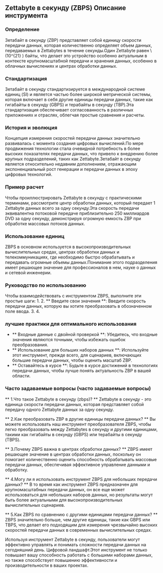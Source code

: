 ## Zettabyte в секунду (ZBPS) Описание инструмента

### Определение
Зетабайт в секунду (ZBP) представляет собой единицу скорости передачи данных, которая количественно определяет объем данных, передаваемых в Zettabytes в течение секунды.Один Zettabyte равен \ (10^{21} \) байты, что делает это устройство особенно актуальным в контексте крупномасштабной передачи и хранения данных, особенно в облачных вычислениях и центрах обработки данных.

### Стандартизация
Зетабайт в секунду стандартизируется в международной системе единиц (SI) и является частью более широкой метрической системы, которая включает в себя другие единицы передачи данных, такие как гигабайты в секунду (GBPS) и терабайты в секунду (TBP).Эта стандартизация обеспечивает согласованность в различных приложениях и отраслях, облегчая простые сравнения и расчеты.

### История и эволюция
Концепция измерения скоростей передачи данных значительно развивалась с момента создания цифровых вычислений.По мере продвижения технологии стала очевидной потребность в более высоких показателях передачи данных, что привело к внедрению более крупных подразделений, таких как Zettabyte.Зетабайт в секунду является относительно недавним дополнением, отражающим экспоненциальный рост генерации и передачи данных в эпоху цифровых технологий.

### Пример расчет
Чтобы проиллюстрировать Zettabyte в секунду с практическими терминами, рассмотрите центр обработки данных, который передает 1 Zettabyte данных всего за одну секунду.Эта скорость передачи эквивалентна потоковой передаче приблизительно 250 миллиардов DVD за одну секунду, демонстрируя огромную емкость ZBP при обработке массовых потоков данных.

### Использование единиц
ZBPS в основном используется в высокопроизводительных вычислительных средах, центрах обработки данных и телекоммуникациях, где необходимо быстро обрабатывать и передавать огромные объемы данных.Понимание этого подразделения имеет решающее значение для профессионалов в нем, науке о данных и сетевой инженерии.

### Руководство по использованию
Чтобы взаимодействовать с инструментом ZBPS, выполните эти простые шаги:
1.
2. ** Введите свои значения **: Введите скорость передачи данных, которую вы хотите преобразовать в обозначенном поле ввода.
3.
4.

### лучшие практики для оптимального использования
- ** Входные данные с двойной проверкой **: Убедитесь, что входные значения являются точными, чтобы избежать ошибок преобразования.
- ** Использование для больших наборов данных **: Используйте этот инструмент, прежде всего, для сценариев, включающих большие передачи данных, чтобы оценить масштаб ZBP.
- ** Оставайтесь в курсе **: Будьте в курсе достижений в технологиях передачи данных, чтобы лучше понять актуальность ZBP в вашей области.

### Часто задаваемые вопросы (часто задаваемые вопросы)

** 1.Что такое Zettabyte в секунду (zbps)? **
Zettabyte в секунду - это единица скорости передачи данных, которая представляет собой передачу одного Zettabyte данных за одну секунду.

** 2.Как преобразовать ZBP в другие единицы передачи данных? **
Вы можете использовать наш инструмент преобразователя ZBPS, чтобы легко преобразовать между Zettabytes в секунду и другими единицами, такими как гигабайты в секунду (GBPS) или терабайты в секунду (TBPS).

** 3.Почему ZBPS важна в центрах обработки данных? **
ZBPS имеет решающее значение в центрах обработки данных, поскольку он помогает количественно оценить способность обрабатывать массовые передачи данных, обеспечивая эффективное управление данными и обработку.

** 4.Могу ли я использовать инструмент ZBPS для небольших передачи данных? **
В то время как инструмент ZBPS предназначен для крупномасштабных передачи данных, он все еще может использоваться для небольших наборов данных, но результаты могут быть более актуальными для высокопроизводительных вычислительных сценариев.

** 5.Как ZBPS по сравнению с другими единицами передачи данных? **
ZBPS значительно больше, чем другие единицы, такие как GBPS или TBPS, что делает его подходящим для измерения чрезвычайно высоких скоростей передачи данных в современных вычислительных средах.

Используя инструмент Zettabyte в секунду, пользователи могут эффективно управлять и понимать сложности передачи данных на сегодняшний день. Цифровой ландшафт.Этот инструмент не только повышает вашу способность работать с большими наборами данных, но также способствует повышению эффективности и производительности в ваших проектах.